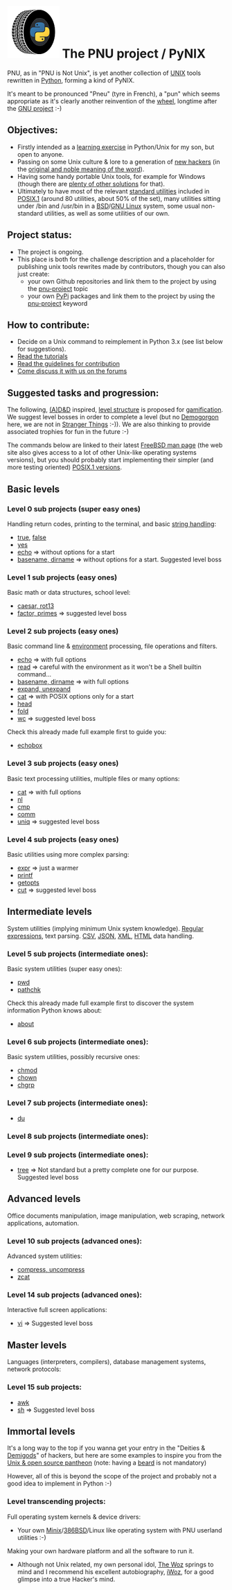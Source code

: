 # ![PNU logo](/_images/pnu-logo-small.png) The PNU project / PyNIX 
PNU, as in "PNU is Not Unix", is yet another collection of [UNIX](https://en.wikipedia.org/wiki/Unix) tools rewritten in [Python](https://www.python.org/), forming a kind of PyNIX.

It's meant to be pronounced "Pneu" (tyre in French), a "pun" which seems appropriate as it's clearly another reinvention of the [wheel](http://www.catb.org/jargon/html/W/wheel.html), longtime after the [GNU project](https://www.gnu.org/gnu/thegnuproject.en.html) :-)

## Objectives:
* Firstly intended as a [learning exercise](https://github.com/topics/learning-exercise) in Python/Unix for my son, but open to anyone.
* Passing on some Unix culture & lore to a generation of [new hackers](http://www.catb.org/~esr/jargon/) (in the [original and noble meaning of the word](http://www.catb.org/~esr/jargon/html/H/hacker.html)).
* Having some handy portable Unix tools, for example for Windows (though there are [plenty of other solutions](https://github.com/HubTou/PNU/wiki/Wilderness-Survival-Guide) for that).
* Ultimately to have most of the relevant [standard utilities](https://pubs.opengroup.org/onlinepubs/9699919799/idx/utilities.html) included in [POSIX.1](https://pubs.opengroup.org/onlinepubs/9699919799/nframe.html) (around 80 utilities, about 50% of the set), many utilities sitting under /bin and /usr/bin in a [BSD](https://en.wikipedia.org/wiki/Berkeley_Software_Distribution)/[GNU Linux](https://en.wikipedia.org/wiki/Linux) system, some usual non-standard utilities, as well as some utilities of our own.

## Project status:
* The project is ongoing.
* This place is both for the challenge description and a placeholder for publishing unix tools rewrites made by contributors, though you can also just create:
  * your own Github repositories and link them to the project by using the [pnu-project](https://github.com/topics/pnu-project) topic
  * your own [PyPi](https://pypi.org/) packages and link them to the project by using the [pnu-project](https://pypi.org/search/?q=pnu-project) keyword

## How to contribute:
* Decide on a Unix command to reimplement in Python 3.x (see list below for suggestions).
* [Read the tutorials](https://github.com/HubTou/PNU/blob/main/_demos/README.md)
* [Read the guidelines for contribution](https://github.com/HubTou/PNU/wiki/The-Player's-Handbook)
* [Come discuss it with us on the forums](https://github.com/HubTou/PNU/discussions)

## Suggested tasks and progression:
The following, [(A)D&D](https://en.wikipedia.org/wiki/Dungeons_%26_Dragons) inspired, [level structure](https://github.com/HubTou/PNU/discussions/2) is proposed for [gamification](https://en.wikipedia.org/wiki/Gamification).
We suggest level bosses in order to complete a level (but no [Demogorgon](https://en.wikipedia.org/wiki/Demogorgon#Dungeons_&_Dragons) here, we are not in [Stranger Things](https://en.wikipedia.org/wiki/Stranger_Things) :-)).
We are also thinking to provide associated trophies for fun in the future :-)

The commands below are linked to their latest [FreeBSD man page](https://www.freebsd.org/cgi/man.cgi) (the web site also gives access to a lot of other Unix-like operating systems versions), but you should probably start implementing their simpler (and more testing oriented) [POSIX.1 versions](https://pubs.opengroup.org/onlinepubs/9699919799/idx/utilities.html).

## Basic levels
### Level 0 sub projects (super easy ones)
Handling return codes, printing to the terminal, and basic [string handling](https://docs.python.org/3/library/string.html):
* [true](https://www.freebsd.org/cgi/man.cgi?query=true), [false](https://www.freebsd.org/cgi/man.cgi?query=false)
* [yes](https://www.freebsd.org/cgi/man.cgi?query=yes)
* [echo](https://www.freebsd.org/cgi/man.cgi?query=echo) => without options for a start
* [basename, dirname](https://www.freebsd.org/cgi/man.cgi?query=basename) => without options for a start. Suggested level boss

### Level 1 sub projects (easy ones)
Basic math or data structures, school level:
* [caesar, rot13](https://www.freebsd.org/cgi/man.cgi?query=caesar)
* [factor, primes](https://www.freebsd.org/cgi/man.cgi?query=factor) => suggested level boss

### Level 2 sub projects (easy ones)
Basic command line & [environment](https://www.freebsd.org/cgi/man.cgi?query=environ) processing, file operations and filters.
* [echo](https://www.freebsd.org/cgi/man.cgi?query=echo) => with full options
* [read](https://www.freebsd.org/cgi/man.cgi?query=read) => careful with the environment as it won't be a Shell builtin command...
* [basename, dirname](https://www.freebsd.org/cgi/man.cgi?query=basename) => with full options
* [expand, unexpand](https://www.freebsd.org/cgi/man.cgi?query=expand)
* [cat](https://www.freebsd.org/cgi/man.cgi?query=cat) => with POSIX options only for a start
* [head](https://www.freebsd.org/cgi/man.cgi?query=head)
* [fold](https://www.freebsd.org/cgi/man.cgi?query=fold)
* [wc](https://www.freebsd.org/cgi/man.cgi?query=wc) => suggested level boss

Check this already made full example first to guide you:
* [echobox](https://github.com/HubTou/PNU/tree/main/echobox)

### Level 3 sub projects (easy ones)
Basic text processing utilities, multiple files or many options:
* [cat](https://www.freebsd.org/cgi/man.cgi?query=cat) => with full options
* [nl](https://www.freebsd.org/cgi/man.cgi?query=nl)
* [cmp](https://www.freebsd.org/cgi/man.cgi?query=cmp)
* [comm](https://www.freebsd.org/cgi/man.cgi?query=comm)
* [uniq](https://www.freebsd.org/cgi/man.cgi?query=uniq) => suggested level boss

### Level 4 sub projects (easy ones)
Basic utilities using more complex parsing:
* [expr](https://www.freebsd.org/cgi/man.cgi?query=expr) => just a warmer
* [printf](https://www.freebsd.org/cgi/man.cgi?query=printf)
* [getopts](https://www.freebsd.org/cgi/man.cgi?query=getopts)
* [cut](https://www.freebsd.org/cgi/man.cgi?query=cut) => suggested level boss

## Intermediate levels
System utilities (implying minimum Unix system knowledge).
[Regular expressions](https://docs.python.org/3/library/re.html), text parsing.
[CSV](https://docs.python.org/3/library/csv.html), [JSON](https://docs.python.org/3/library/json.html), [XML](https://docs.python.org/3/library/xml.html), [HTML](https://docs.python.org/3/library/html.html) data handling.

### Level 5 sub projects (intermediate ones):
Basic system utilities (super easy ones):
* [pwd](https://www.freebsd.org/cgi/man.cgi?query=pwd)
* [pathchk](https://www.freebsd.org/cgi/man.cgi?query=pathchk)

Check this already made full example first to discover the system information Python knows about:
* [about](https://github.com/HubTou/about)

### Level 6 sub projects (intermediate ones):
Basic system utilities, possibly recursive ones:
* [chmod](https://www.freebsd.org/cgi/man.cgi?query=chmod)
* [chown](https://www.freebsd.org/cgi/man.cgi?query=chown)
* [chgrp](https://www.freebsd.org/cgi/man.cgi?query=chgrp)

### Level 7 sub projects (intermediate ones):
* [du](https://www.freebsd.org/cgi/man.cgi?query=du)

### Level 8 sub projects (intermediate ones):

### Level 9 sub projects (intermediate ones):
* [tree](http://mama.indstate.edu/users/ice/tree/) => Not standard but a pretty complete one for our purpose. Suggested level boss

## Advanced levels
Office documents manipulation, image manipulation, web scraping, network applications, automation.

### Level 10 sub projects (advanced ones):
Advanced system utilities:
* [compress, uncompress](https://www.freebsd.org/cgi/man.cgi?query=compress)
* [zcat](https://www.freebsd.org/cgi/man.cgi?query=zcat)

### Level 14 sub projects (advanced ones):
Interactive full screen applications:
* [vi](https://www.freebsd.org/cgi/man.cgi?query=vi) => Suggested level boss

## Master levels
Languages (interpreters, compilers), database management systems, network protocols:

### Level 15 sub projects:
* [awk](https://www.freebsd.org/cgi/man.cgi?query=awk)
* [sh](https://www.freebsd.org/cgi/man.cgi?query=sh) => Suggested level boss

## Immortal levels
It's a long way to the top if you wanna get your entry in the "Deities & [Demigods](http://www.catb.org/jargon/html/D/demigod.html)" of hackers, but here are some examples to inspire you from the [Unix & open source pantheon](https://www.facesofopensource.com/unix/) (note: having a [beard](http://jargonf.org/wiki/barbu) is not mandatory)

However, all of this is beyond the scope of the project and probably not a good idea to implement in Python :-)

### Level transcending projects:
Full operating system kernels & device drivers:
* Your own [Minix](https://en.wikipedia.org/wiki/Minix)/[386BSD](https://en.wikipedia.org/wiki/386BSD)/Linux like operating system with PNU userland utilities :-)

Making your own hardware platform and all the software to run it.
* Although not Unix related, my own personal idol, [The Woz](https://en.wikipedia.org/wiki/Steve_Wozniak) springs to mind and I recommend his excellent autobiography, [iWoz](https://en.wikipedia.org/wiki/IWoz), for a good glimpse into a true Hacker's mind.
